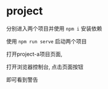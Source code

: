 # project

分别进入两个项目并使用 `npm i` 安装依赖

使用 `npm run serve` 启动两个项目

打开project-a项目页面,

打开浏览器控制台, 点击页面按钮

即可看到警告

